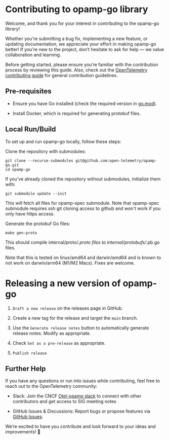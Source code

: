 # Contributing to opamp-go library

Welcome, and thank you for your interest in contributing to the opamp-go library!

Whether you're submitting a bug fix, implementing a new feature, or updating documentation, we appreciate your effort in making opamp-go better! If you're new to the project, don’t hesitate to ask for help — we value collaboration and learning.

Before getting started, please ensure you’re familiar with the contribution process by reviewing this guide. Also, check out the [OpenTelemetry contributing guide](https://github.com/open-telemetry/community/blob/main/guides/contributor/README.md) for general contribution guidelines.

## Pre-requisites

* Ensure you have Go installed (check the required version in [go.mod](https://github.com/open-telemetry/opamp-go/blob/main/go.mod)).

* Install Docker, which is required for generating protobuf files.

## Local Run/Build

To set up and run opamp-go locally, follow these steps:

Clone the repository with submodules:

```
git clone --recurse-submodules git@github.com:open-telemetry/opamp-go.git
cd opamp-go
```

If you've already cloned the repository without submodules, initialize them with:

```
git submodule update --init
```

This will fetch all files for opamp-spec submodule. 
Note that opamp-spec submodule requires ssh git cloning access to github and won't work if you only have https access.

Generate the protobuf Go files:

```
make gen-proto
```
This should compile internal/proto/*.proto files to internal/protobufs/*.pb.go files.

Note that this is tested on linux/amd64 and darwin/amd64 and is known to not work on darwin/arm64 (M1/M2 Macs). Fixes are welcome.

# Releasing a new version of opamp-go

1. `Draft a new release` on the releases page in GitHub.

2. Create a new tag for the release and target the `main` branch.

3. Use the `Generate release notes` button to automatically generate release notes. Modify as appropriate.

4. Check `Set as a pre-release` as appropriate.

5. `Publish release`

## Further Help

If you have any questions or run into issues while contributing, feel free to reach out to the OpenTelemetry community:

* Slack: Join the CNCF [Otel-opamp slack](https://cloud-native.slack.com/archives/C02J58HR58R) to connect with other contributors and get access to SIG meeting notes
  
* GitHub Issues & Discussions: Report bugs or propose features via [GitHub Issues](https://github.com/open-telemetry/opamp-go/issues).

We’re excited to have you contribute and look forward to your ideas and improvements! 🚀
